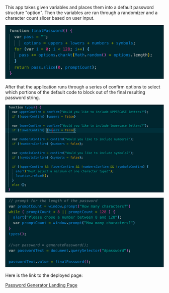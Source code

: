 This app takes given variables and places them into a default password structure "option".  Then the variables are ran through a randomizer and a character count slicer based on user input.  

![Randomizer screenshot](/Assets/Images/randomizer.jpeg "code text of the randomizer")

After that the application runs through a series of confirm options to select which portions of the default code to block out of the final resulting password string.  


![Character types prompt](/Assets/Images/confirms.jpeg "Code in the prompts section")

![Password generator text](Assets/Images/password.jpeg "code of the password generator")

Here is the link to the deployed page:

[Password Generator Landing Page](https://itorres60.github.io/Password-generator/ "Password Generator")

